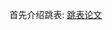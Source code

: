 首先介绍跳表:
[跳表论文](http://tuvalu.santafe.edu/~aaronc/courses/5454/readings/Pugh_SkipLists_ProbabilisticAlternativeToBalancedTrees.pdf)

